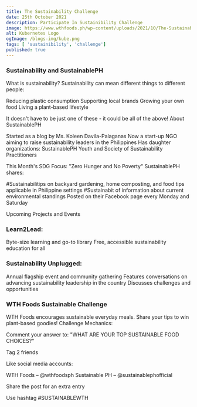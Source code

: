 ```yaml
---
title: The Sustainability Challenge
date: 25th October 2021
description: Participate In Sustainibility Challenge
image: https://www.wthfoods.ph/wp-content/uploads/2021/10/The-Sustainability-Challenge-blog-2048x1348.jpg
alt: Kubernetes Logo
ogImage: /blogs-img/kube.png
tags: [ 'sustainibility', 'challenge']
published: true
---
```


### Sustainability and SustainablePH
What is sustainability?
Sustainability can mean different things to different people:

Reducing plastic consumption
Supporting local brands
Growing your own food
Living a plant-based lifestyle

It doesn't have to be just one of these - it could be all of the above!
About SustainablePH

Started as a blog by Ms. Koleen Davila-Palaganas
Now a start-up NGO aiming to raise sustainability leaders in the Philippines
Has daughter organizations: SustainablePH Youth and Society of Sustainability Practitioners

This Month's SDG Focus: "Zero Hunger and No Poverty"
SustainablePH shares:

#Sustainabilitips on backyard gardening, home composting, and food tips applicable in Philippine settings
#Sustainabit of information about current environmental standings
Posted on their Facebook page every Monday and Saturday

Upcoming Projects and Events

### Learn2Lead:

Byte-size learning and go-to library
Free, accessible sustainability education for all


### Sustainability Unplugged:

Annual flagship event and community gathering
Features conversations on advancing sustainability leadership in the country
Discusses challenges and opportunities



### WTH Foods Sustainable Challenge
WTH Foods encourages sustainable everyday meals. Share your tips to win plant-based goodies!
Challenge Mechanics:

Comment your answer to: "WHAT ARE YOUR TOP SUSTAINABLE FOOD CHOICES?"

Tag 2 friends


Like social media accounts:

WTH Foods – @wthfoodsph
Sustainable PH – @sustainablephofficial


Share the post for an extra entry

Use hashtag #SUSTAINABLEWTH